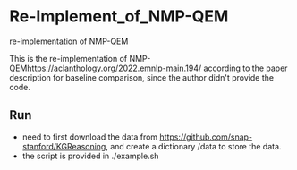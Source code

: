 # Re-Implement_of_NMP-QEM
re-implementation of NMP-QEM

This is the re-implementation of NMP-QEM<https://aclanthology.org/2022.emnlp-main.194/> according to the paper description for baseline comparison, since the author didn't provide the code.

## Run
* need to first download the data from https://github.com/snap-stanford/KGReasoning, and create a dictionary /data to store the data.
* the script is provided in ./example.sh
